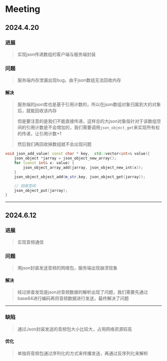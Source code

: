 # Meeting

## 2024.4.20

### 进展

> 实现json传递数组的客户端与服务端封装

### 问题

> 服务端内存泄漏出现bug，由于json数组无法回收内存

#### 解决

> 服务端的json库也是基于引用计数的，所以在json数组对象归属到大的对象后，就能回收该内存
>
> 但是要注意的是我们不能直接传递，这样总的大json对象指针对于该数组空间的引用计数是不会增加的，我们需要调用`json_object_get`来实现所有权的传递，让引用计数+1
>
> 然后我们再回收掉数组就不会出现问题

```c++
void json_add_value( const char * key,  std::vector<int>& value){
    json_object *jarray = json_object_new_array();
    for (const int& x: value) {
        json_object_array_add(jarray, json_object_new_int(x));
    }
    json_object_object_add(m_str,key, json_object_get(jarray));

    // 回收空间
    json_object_put(jarray);
}
```

---

## 2024.6.12

### 进展

> 实现音频通信

### 问题

> 用json封装发送音频的网络包，服务端出现崩溃现象

#### 解决

> 经过排查发现是json对音频数据的解析出现了问题，我们需要先通过base64进行编码再将音频数据进行发送，最终解决了问题

---

### 缺陷

> 通过Json封装发送的音频包大小比较大，占用网络资源较高

#### 优化

> 单独将音频包通过序列化的方式来传播发送，再通过反序列化来解析

